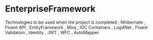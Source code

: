# EnterpriseFramework
Technologies to be used when the project is completed ;
Nhibernate , Fluent API , EntityFramework , Moq , IOC Containers , Log4Net , Fluent Validation , Identity , JWT , WFC , AutoMapper

